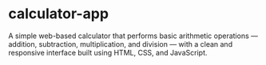# calculator-app
A simple web-based calculator that performs basic arithmetic operations — addition, subtraction, multiplication, and division — with a clean and responsive interface built using HTML, CSS, and JavaScript.
